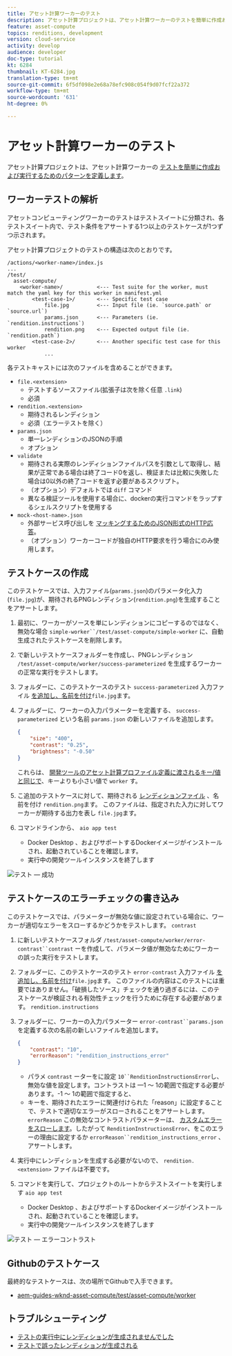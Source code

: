 ```yaml
---
title: アセット計算ワーカーのテスト
description: アセット計算プロジェクトは、アセット計算ワーカーのテストを簡単に作成および実行するためのパターンを定義します。
feature: asset-compute
topics: renditions, development
version: cloud-service
activity: develop
audience: developer
doc-type: tutorial
kt: 6284
thumbnail: KT-6284.jpg
translation-type: tm+mt
source-git-commit: 6f5df098e2e68a78efc908c054f9d07fcf22a372
workflow-type: tm+mt
source-wordcount: '631'
ht-degree: 0%

---
```



# アセット計算ワーカーのテスト

アセット計算プロジェクトは、アセット計算ワーカーの [テストを簡単に作成および実行するためのパターンを定義します](https://docs.adobe.com/content/help/en/asset-compute/using/extend/test-custom-application.html)。

## ワーカーテストの解析

アセットコンピューティングワーカーのテストはテストスイートに分類され、各テストスイート内で、テスト条件をアサートする1つ以上のテストケースが1つずつ示されます。

アセット計算プロジェクトのテストの構造は次のとおりです。

```
/actions/<worker-name>/index.js
...
/test/
  asset-compute/
    <worker-name>/           <--- Test suite for the worker, must match the yaml key for this worker in manifest.yml
        <test-case-1>/       <--- Specific test case 
            file.jpg         <--- Input file (ie. `source.path` or `source.url`)
            params.json      <--- Parameters (ie. `rendition.instructions`)
            rendition.png    <--- Expected output file (ie. `rendition.path`)
        <test-case-2>/       <--- Another specific test case for this worker
            ...
```

各テストキャストには次のファイルを含めることができます。

+ `file.<extension>`
   + テストするソースファイル(拡張子は次を除く任意 `.link`)
   + 必須
+ `rendition.<extension>`
   + 期待されるレンディション
   + 必須（エラーテストを除く）
+ `params.json`
   + 単一レンディションのJSONの手順
   + オプション
+ `validate`
   + 期待される実際のレンディションファイルパスを引数として取得し、結果が正常である場合は終了コード0を返し、検証または比較に失敗した場合は0以外の終了コードを返す必要があるスクリプト。
   + （オプション）デフォルトでは `diff` コマンド
   + 異なる検証ツールを使用する場合に、dockerの実行コマンドをラップするシェルスクリプトを使用する
+ `mock-<host-name>.json`
   + 外部サービス呼び出しを [マッキングするためのJSON形式のHTTP応答](https://www.mock-server.com/mock_server/creating_expectations.html)。
   + （オプション）ワーカーコードが独自のHTTP要求を行う場合にのみ使用します。

## テストケースの作成

このテストケースでは、入力ファイル(`params.json`)のパラメータ化入力(`file.jpg`)が、期待されるPNGレンディション(`rendition.png`)を生成することをアサートします。

1. 最初に、ワーカーがソースを単にレンディションにコピーするのではなく、無効な場合 `simple-worker``/test/asset-compute/simple-worker` に、自動生成されたテストケースを削除します。
1. で新しいテストケースフォルダーを作成し、PNGレンディション `/test/asset-compute/worker/success-parameterized` を生成するワーカーの正常な実行をテストします。
1. フォルダーに、このテストケースのテスト `success-parameterized` 入力ファイル [を追加し、名前を付け](./assets/test/success-parameterized/file.jpg)`file.jpg`ます。
1. フォルダーに、ワーカーの入力パラメーターを定義する、 `success-parameterized` という名前 `params.json` の新しいファイルを追加します。

   ```json
   { 
       "size": "400",
       "contrast": "0.25",
       "brightness": "-0.50"
   }
   ```
   これらは、 [開発ツールのアセット計算プロファイル定義に渡されるキー/値と同じで](../develop/development-tool.md)、キーよりも小さい値で `worker` す。
1. こ追加のテストケースに対して、期待される [レンディションファイル](./assets/test/success-parameterized/rendition.png) 、名前を付け `rendition.png`ます。 このファイルは、指定された入力に対してワーカーが期待する出力を表し `file.jpg`ます。
1. コマンドラインから、 `aio app test`
   + Docker Desktop [](../set-up/development-environment.md#docker) 、およびサポートするDockerイメージがインストールされ、起動されていることを確認します。
   + 実行中の開発ツールインスタンスを終了します

![テスト — 成功 ](./assets/test/success-parameterized/result.png)

## テストケースのエラーチェックの書き込み

このテストケースでは、パラメーターが無効な値に設定されている場合に、ワーカーが適切なエラーをスローするかどうかをテストします。 `contrast`

1. に新しいテストケースフォルダ `/test/asset-compute/worker/error-contrast``contrast` ーを作成して、パラメータ値が無効なためにワーカーの誤った実行をテストします。
1. フォルダーに、このテストケースのテスト `error-contrast` 入力ファイル [を追加し、名前を付け](./assets/test/error-contrast/file.jpg)`file.jpg`ます。 このファイルの内容はこのテストには重要ではありません。「破損したソース」チェックを通り過ぎるには、このテストケースが検証される有効性チェックを行うために存在する必要があります。 `rendition.instructions`
1. フォルダーに、ワーカーの入力パラメーター `error-contrast``params.json` を定義する次の名前の新しいファイルを追加します。

   ```json
   {
       "contrast": "10",
       "errorReason": "rendition_instructions_error"
   }
   ```

   + パラメ `contrast` ーターをに設定 `10``RenditionInstructionsError`し、無効な値を設定します。コントラストは —1 ～ 1の範囲で指定する必要があります。-1 ～ 1の範囲で指定すると、
   + キーを、期待されたエラーに関連付けられた「reason」に設定することで、テストで適切なエラーがスローされることをアサートします。 `errorReason` この無効なコントラストパラメーターは、 [カスタムエラーをスローします](../develop/worker.md#errors)。したがって `RenditionInstructionsError`、をこのエラーの理由に設定するか `errorReason``rendition_instructions_error` 、アサートします。

1. 実行中にレンディションを生成する必要がないので、 `rendition.<extension>` ファイルは不要です。
1. コマンドを実行して、プロジェクトのルートからテストスイートを実行します `aio app test`
   + Docker Desktop [](../set-up/development-environment.md#docker) 、およびサポートするDockerイメージがインストールされ、起動されていることを確認します。
   + 実行中の開発ツールインスタンスを終了します

![テスト — エラーコントラスト](./assets/test/error-contrast/result.png)

## Githubのテストケース

最終的なテストケースは、次の場所でGithubで入手できます。

+ [aem-guides-wknd-asset-compute/test/asset-compute/worker](https://github.com/adobe/aem-guides-wknd-asset-compute/tree/master/test/asset-compute/worker)

## トラブルシューティング

+ [テストの実行中にレンディションが生成されませんでした](../troubleshooting.md#test-no-rendition-generated)
+ [テストで誤ったレンディションが生成される](../troubleshooting.md#tests-generates-incorrect-rendition)
